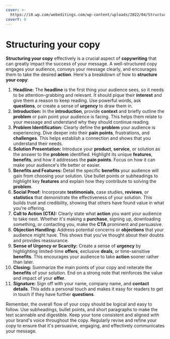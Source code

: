 ```yaml
---
cover: >-
  https://i0.wp.com/webeditings.com/wp-content/uploads/2022/04/Structure-Your-Copy-In-A-Powerful-Way.png
coverY: 0
---
```


# Structuring your copy

**Structuring your copy** effectively is a crucial aspect of **copywriting** that can greatly impact the success of your message. A well-structured copy engages your audience, conveys your message clearly, and encourages them to take the desired **action**. Here's a breakdown of how to **structure your copy**:

1. **Headline:** The **headline** is the first thing your audience sees, so it needs to be attention-grabbing and relevant. It should pique their **interest** and give them a reason to keep reading. Use powerful words, ask **questions**, or create a sense of **urgency** to draw them in.
2. **Introduction:** In the **introduction**, provide **context** and briefly outline the **problem** or pain point your audience is facing. This helps them relate to your message and understand why they should continue reading.
3. **Problem Identification:** Clearly define the **problem** your audience is experiencing. Dive deeper into their **pain points**, frustrations, and **challenges**. This helps establish a connection and shows that you understand their needs.
4. **Solution Presentation:** Introduce your **product**, **service**, or solution as the answer to the **problem** identified. Highlight its unique **features**, **benefits**, and how it addresses the **pain points**. Focus on how it can make your audience's life better or easier.
5. **Benefits and Features:** Detail the specific **benefits** your audience will gain from choosing your solution. Use bullet points or subheadings to highlight key **features** and explain how they contribute to solving the **problem**.
6. **Social Proof:** Incorporate **testimonials**, case studies, **reviews**, or **statistics** that demonstrate the effectiveness of your solution. This builds trust and credibility, showing that others have found value in what you're offering.
7. **Call to Action (CTA):** Clearly state what **action** you want your audience to take next. Whether it's making a **purchase**, signing up, downloading something, or contacting you, make the **CTA** prominent and persuasive.
8. **Objection Handling:** Address potential concerns or **objections** that your audience might have. This shows that you've thought about their doubts and provides reassurance.
9. **Sense of Urgency or Scarcity:** Create a sense of **urgency** by highlighting limited-time **offers**, exclusive **deals**, or time-sensitive **benefits**. This encourages your audience to take **action** sooner rather than later.
10. **Closing:** Summarize the main points of your copy and reiterate the **benefits** of your solution. End on a strong note that reinforces the value and impact of your **offer**.
11. **Signature:** Sign off with your name, company name, and **contact details**. This adds a personal touch and makes it easy for readers to get in touch if they have further **questions**.

Remember, the overall flow of your copy should be logical and easy to follow. Use subheadings, bullet points, and short paragraphs to make the text scannable and digestible. Keep your tone consistent and aligned with your brand's voice throughout the copy. Regularly revise and refine your copy to ensure that it's persuasive, engaging, and effectively communicates your message.
